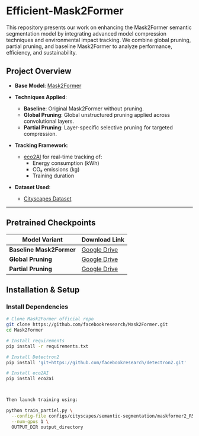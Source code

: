 # Efficient-Mask2Former
This repository presents our work on enhancing the Mask2Former semantic segmentation model by integrating advanced model compression techniques and environmental impact tracking. We combine global pruning, partial pruning, and baseline Mask2Former to analyze performance, efficiency, and sustainability.

##  Project Overview

- **Base Model**: [Mask2Former](https://github.com/facebookresearch/Mask2Former)
- **Techniques Applied**:
  - **Baseline**: Original Mask2Former without pruning.
  - **Global Pruning**: Global unstructured pruning applied across convolutional layers.
  - **Partial Pruning**: Layer-specific selective pruning for targeted compression.
- **Tracking Framework**:
  - [eco2AI](https://github.com/eco2ai/eco2ai) for real-time tracking of:
    - Energy consumption (kWh)
    - CO₂ emissions (kg)
    - Training duration

- **Dataset Used**:
  - [Cityscapes Dataset](https://www.cityscapes-dataset.com/)

---

##  Pretrained Checkpoints

| Model Variant        | Download Link |
|----------------------|---------------|
| **Baseline Mask2Former** | [Google Drive](https://drive.google.com/file/d/1fAC97Tj90bkmumAiY2_e2QDXvcIuwc64/view?usp=drive_link) |
| **Global Pruning**       | [Google Drive](https://drive.google.com/file/d/1kOyVWFNPclER-PZFXzkcwgUq7PL2aMU7/view?usp=sharing) |
| **Partial Pruning**      | [Google Drive](https://drive.google.com/file/d/1iHccMIck4Y5PZqAWVhA4m0-2wRIjDj_y/view?usp=drive_link) |



##  Installation & Setup

###  Install Dependencies

```bash
# Clone Mask2Former official repo
git clone https://github.com/facebookresearch/Mask2Former.git
cd Mask2Former

# Install requirements
pip install -r requirements.txt

# Install Detectron2
pip install 'git+https://github.com/facebookresearch/detectron2.git'

# Install eco2AI
pip install eco2ai



Then launch training using:

python train_partiel.py \
  --config-file configs/cityscapes/semantic-segmentation/maskformer2_R50_bs16_90k.yaml \
  --num-gpus 1 \
  OUTPUT_DIR output_directory
